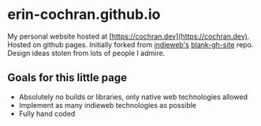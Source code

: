 # erin-cochran.github.io

My personal website hosted at [https://cochran.dev](https://cochran.dev). Hosted
on github pages. Initially forked from [indieweb's](https://indieweb.org/)
[blank-gh-site](https://github.com/indieweb/blank-gh-site) repo. Design ideas
stolen from lots of people I admire.

## Goals for this little page

- Absolutely no builds or libraries, only native web technologies allowed
- Implement as many indieweb technologies as possible
- Fully hand coded
